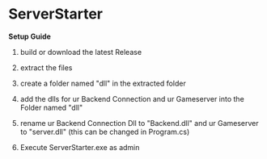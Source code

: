 # ServerStarter


**Setup Guide**

1. build or download the latest Release

2. extract the files

3. create a folder named "dll" in the extracted folder

4. add the dlls for ur Backend Connection and ur Gameserver into the Folder named "dll"

5. rename ur Backend Connection Dll to "Backend.dll" and ur Gameserver to "server.dll" (this can be changed in Program.cs)

6. Execute ServerStarter.exe as admin
